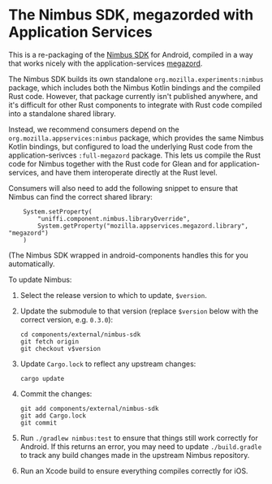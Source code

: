 # The Nimbus SDK, megazorded with Application Services

This is a re-packaging of the [Nimbus SDK](https://github.com/mozilla/nimbus-sdk/) for Android,
compiled in a way that works nicely with the application-services [megazord](../../docs/design/megazords.md).

The Nimbus SDK builds its own standalone `org.mozilla.experiments:nimbus` package, which includes both
the Nimbus Kotlin bindings and the compiled Rust code. However, that package currently isn't published
anywhere, and it's difficult for other Rust components to integrate with Rust code compiled into a
standalone shared library.

Instead, we recommend consumers depend on the `org.mozilla.appservices:nimbus` package, which
provides the same Nimbus Kotlin bindings, but configured to load the underlying Rust code from
the application-serivces `:full-megazord` package. This lets us compile the Rust code for Nimbus
together with the Rust code for Glean and for application-services, and have them interoperate
directly at the Rust level.

Consumers will also need to add the following snippet to ensure that Nimbus can find the
correct shared library:

```
    System.setProperty(
        "uniffi.component.nimbus.libraryOverride",
        System.getProperty("mozilla.appservices.megazord.library", "megazord")
    )
```

(The Nimbus SDK wrapped in android-components handles this for you automatically.


To update Nimbus:

1. Select the release version to which to update, `$version`.
2. Update the submodule to that version (replace `$version` below with the correct version, e.g. `0.3.0`):

    ```
    cd components/external/nimbus-sdk
    git fetch origin
    git checkout v$version
    ```
3. Update `Cargo.lock` to reflect any upstream changes:
    ```
    cargo update
    ```
4. Commit the changes:

    ```
    git add components/external/nimbus-sdk
    git add Cargo.lock
    git commit
    ```
5. Run `./gradlew nimbus:test` to ensure that things still work correctly for Android.
   If this returns an error, you may need to update `./build.gradle` to track
   any build changes made in the upstream Nimbus repository.
6. Run an Xcode build to ensure everything compiles correctly for iOS.
